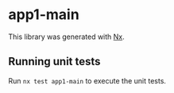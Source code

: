 # app1-main

This library was generated with [Nx](https://nx.dev).

## Running unit tests

Run `nx test app1-main` to execute the unit tests.
